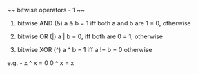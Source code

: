 ~~ bitwise operators - 1 ~~

1. bitwise AND (&)
a & b = 1 iff both a and b are 1
      = 0, otherwise

2. bitwise OR (|)
a | b = 0, iff both are 0
      = 1, otherwise

3. bitwise XOR (^)
a ^ b = 1 iff a != b
      = 0 otherwise

e.g. -
x ^ x = 0
0 ^ x = x
